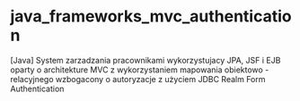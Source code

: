 # java_frameworks_mvc_authentication

[Java] System zarzadzania pracownikami wykorzystujacy JPA, JSF i EJB oparty o architekture MVC z wykorzystaniem mapowania obiektowo - relacyjnego wzbogacony o autoryzacje z użyciem JDBC Realm Form Authentication